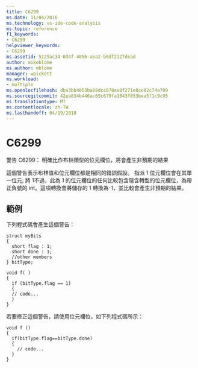 ```yaml
---
title: C6299
ms.date: 11/04/2016
ms.technology: vs-ide-code-analysis
ms.topic: reference
f1_keywords:
- C6299
helpviewer_keywords:
- C6299
ms.assetid: 5129ac34-0d4f-4056-aea2-b0df2127dead
author: mikeblome
ms.author: mblome
manager: wpickett
ms.workload:
- multiple
ms.openlocfilehash: dba3bb4053ba88dcc870aa8f271e0ce82c74a709
ms.sourcegitcommit: 42ea834b446ac65c679fa1043f853bea5f1c9c95
ms.translationtype: MT
ms.contentlocale: zh-TW
ms.lasthandoff: 04/19/2018
---
```

# <a name="c6299"></a>C6299
警告 C6299： 明確比作布林類型的位元欄位，將會產生非預期的結果

 這個警告表示布林值和位元欄位都是相同的錯誤假設。 指派 1 位元欄位會在其單一位元; 將 1不過，此為 1 的位元欄位的任何比較包含隱含轉型的位元欄位，為帶正負號的 int。這項轉換會將儲存的 1 轉換為-1，並比較會產生非預期的結果。

## <a name="example"></a>範例
 下列程式碼會產生這個警告：

```
struct myBits
{
  short flag : 1;
  short done : 1;
  //other members
} bitType;

void f( )
{
  if (bitType.flag == 1)
  {
  // code...
  }
}
```

 若要修正這個警告，請使用位元欄位，如下列程式碼所示：

```
void f ()
{
  if(bitType.flag==bitType.done)
  {
    // code...
  }
}
```
